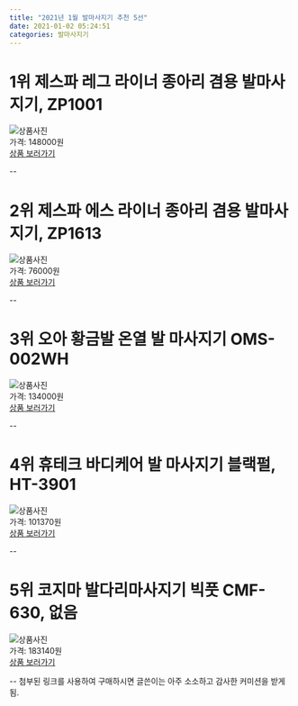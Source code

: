 ```yaml
---
title: "2021년 1월 발마사지기 추천 5선"
date: 2021-01-02 05:24:51
categories: 발마사지기
---
```



# 1위 제스파 레그 라이너 종아리 겸용 발마사지기, ZP1001
![상품사진](https://static.coupangcdn.com/image/product/image/vendoritem/2018/08/22/3143153697/23b3f4b3-21f5-4ec9-8f54-b01fb3e3be52.jpg)  
가격: 148000원  
[상품 보러가기](https://link.coupang.com/re/AFFSDP?lptag=AF8330091&pageKey=6402878&itemId=84102111&vendorItemId=3143153697&traceid=V0-153-d1c5fec849e088ef)  

--
# 2위 제스파 에스 라이너 종아리 겸용 발마사지기, ZP1613
![상품사진](https://static.coupangcdn.com/image/product/image/vendoritem/2019/04/30/4348802027/b650e79b-b721-4e45-85a4-d790185a5c94.jpg)  
가격: 76000원  
[상품 보러가기](https://link.coupang.com/re/AFFSDP?lptag=AF8330091&pageKey=182029850&itemId=521585745&vendorItemId=4348802027&traceid=V0-153-907fa0973b07563b)  

--
# 3위 오아 황금발 온열 발 마사지기 OMS-002WH
![상품사진](https://static.coupangcdn.com/image/retail/images/1559944436023851-385b1bed-fbe1-4ef2-8027-88f8fc1e98ef.jpg)  
가격: 134000원  
[상품 보러가기](https://link.coupang.com/re/AFFSDP?lptag=AF8330091&pageKey=2112237974&itemId=3587979548&vendorItemId=71573767201&traceid=V0-153-3d8379a1ef913fc8)  

--
# 4위 휴테크 바디케어 발 마사지기 블랙펄, HT-3901
![상품사진](https://static.coupangcdn.com/image/product/image/vendoritem/2019/03/04/3439172987/71834be7-7443-4335-b5f7-cad88bd5956b.jpg)  
가격: 101370원  
[상품 보러가기](https://link.coupang.com/re/AFFSDP?lptag=AF8330091&pageKey=52234431&itemId=184531551&vendorItemId=3439172987&traceid=V0-153-3e4bbf2194fda1a2)  

--
# 5위 코지마 발다리마사지기 빅풋 CMF-630, 없음
![상품사진](https://static.coupangcdn.com/image/vendor_inventory/31f4/a025912810593471f30ce18bd38517f30f86095d3234adb18a1fd40d25a0.jpg)  
가격: 183140원  
[상품 보러가기](https://link.coupang.com/re/AFFSDP?lptag=AF8330091&pageKey=1119810970&itemId=2085517124&vendorItemId=70388458763&traceid=V0-153-164e67edcf04ab6f)  

--
첨부된 링크를 사용하여 구매하시면 글쓴이는 아주 소소하고 감사한 커미션을 받게 됨.
